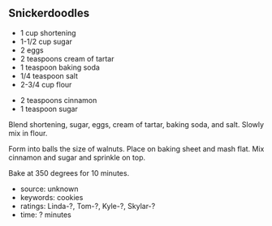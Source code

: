 Snickerdoodles
--------------

- 1 cup shortening
- 1-1/2 cup sugar
- 2 eggs
- 2 teaspoons cream of tartar
- 1 teaspoon baking soda
- 1/4 teaspoon salt
- 2-3/4 cup flour
<!-- -->
- 2 teaspoons cinnamon
- 1 teaspoon sugar

Blend shortening, sugar, eggs, cream of tartar, baking soda, and salt.
Slowly mix in flour.

Form into balls the size of walnuts.  Place on baking sheet and mash
flat.  Mix cinnamon and sugar and sprinkle on top.

Bake at 350 degrees for 10 minutes.

- source: unknown
- keywords: cookies
- ratings: Linda-?, Tom-?, Kyle-?, Skylar-?
- time: ? minutes
